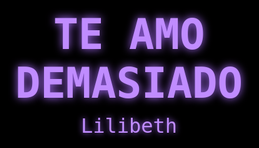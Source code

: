 <!doctype html>
<html lang="es">
<head>
<meta charset="utf-8" />
<meta name="viewport" content="width=device-width,initial-scale=1" />
<title>Te Amo Lilibeth</title>
<style>
  html,body{
    margin:0;height:100%;
    background:#000;
    overflow:hidden;
    font-family:monospace;
  }
  canvas{display:block}
  .center-msg{
    position:absolute;
    left:50%; top:50%;
    transform:translate(-50%,-50%);
    text-align:center;
    pointer-events:none;
  }
  .center-msg h1{
    margin:0;
    font-size:clamp(32px,7vw,72px);
    color:#c08cff;   /* lila */
    text-shadow:0 0 14px #a96cff;
  }
  .center-msg p{
    margin-top:10px;
    font-size:clamp(20px,4vw,32px);
    color:#c08cff;   /* lila */
    text-shadow:0 0 10px #a96cff;
  }
</style>
</head>
<body>
<canvas id="c"></canvas>

<div class="center-msg">
  <h1>TE AMO DEMASIADO</h1>
  <p>Lilibeth</p>
</div>

<script>
(() => {
  const canvas = document.getElementById('c');
  const ctx = canvas.getContext('2d');

  let w, h, fontSize;
  function resize(){
    w = canvas.width = innerWidth;
    h = canvas.height = innerHeight;
    fontSize = Math.max(12, Math.floor(w / 60));
    ctx.font = fontSize + 'px monospace';
    columns = Math.floor(w / fontSize);
    drops = new Array(columns).fill(0).map(()=>Math.floor(Math.random()*h));
  }
  addEventListener('resize', resize);

  const chars = ['T','E',' ','A','M','O','❤','♥'];
  let columns, drops;
  resize();

  // --- corazones interactivos ---
  const floatingHearts = []; // cada corazón será {x,y,alpha}
  canvas.addEventListener('click', e => addHeart(e));
  canvas.addEventListener('touchstart', e => {
    for (const touch of e.touches) addHeart(touch);
  });
  function addHeart(pos){
    const rect = canvas.getBoundingClientRect();
    floatingHearts.push({
      x: pos.clientX - rect.left,
      y: pos.clientY - rect.top,
      alpha: 1
    });
  }
  // -------------------------------

  function draw(){
    ctx.fillStyle = 'rgba(0,0,0,0.15)';
    ctx.fillRect(0,0,w,h);

    // lluvia verde
    ctx.fillStyle = '#00ff6a';
    for(let i=0;i<columns;i++){
      const x = i * fontSize;
      const y = drops[i] * fontSize;
      const ch = chars[Math.floor(Math.random()*chars.length)];
      ctx.fillText(ch, x, y);
      if(y > h + Math.random()*1000){
        drops[i] = 0;
      } else {
        drops[i]++;
      }
    }

    // corazones verdes flotantes
    ctx.font = '32px serif';
    for(let i=floatingHearts.length-1;i>=0;i--){
      const heart = floatingHearts[i];
      ctx.fillStyle = rgba(0,255,80,${heart.alpha}); // verde fuerte
      ctx.fillText('❤', heart.x, heart.y);
      heart.y -= 1.5;       // sube
      heart.alpha -= 0.01;  // se desvanece
      if(heart.alpha <= 0) floatingHearts.splice(i,1);
    }
  }

  function loop(){
    draw();
    requestAnimationFrame(loop);
  }
  loop();
})();
</script>
</body>
</html>
